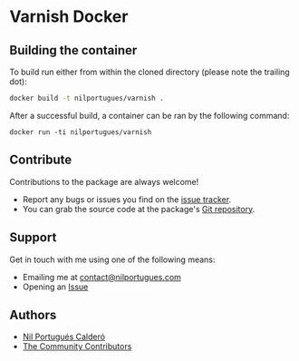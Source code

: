 # Varnish Docker


## Building the container

To build run either from within the cloned directory (please note the trailing dot):

```sh
docker build -t nilportugues/varnish .
```

After a successful build, a container can be ran by the following command:
```
docker run -ti nilportugues/varnish
```



## Contribute

Contributions to the package are always welcome!

* Report any bugs or issues you find on the [issue tracker](https://github.com/nilportugues/docker-varnish/issues/new).
* You can grab the source code at the package's [Git repository](https://github.com/nilportugues/docker-varnish).


## Support

Get in touch with me using one of the following means:

 - Emailing me at <contact@nilportugues.com>
 - Opening an [Issue](https://github.com/nilportugues/docker-varnish/issues/new)


## Authors

* [Nil Portugués Calderó](http://nilportugues.com)
* [The Community Contributors](https://github.com/nilportugues/docker-varnish/graphs/contributors)
